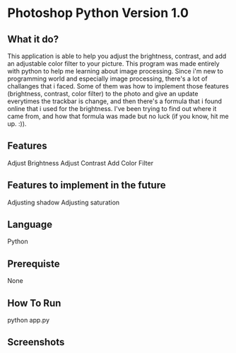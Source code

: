 # Photoshop Python Version 1.0

## What it do?
This application is able to help you adjust the brightness, contrast, and add an adjustable color filter to your picture. This program was made entirely with python to help me learning about image processing. Since i'm new to programming world and especially image processing, there's a lot of challanges that i faced. Some of them was how to implement those features (brightness, contrast, color filter) to the photo and give an update everytimes the trackbar is change, and then there's a formula that i found online that i used for the brightness. I've been trying to find out where it came from, and how that formula was made but no luck (if you know, hit me up. :)).

## Features
Adjust Brightness
Adjust Contrast
Add Color Filter

## Features to implement in the future
Adjusting shadow
Adjusting saturation

## Language
Python

## Prerequiste
None

## How To Run
python app.py

## Screenshots
